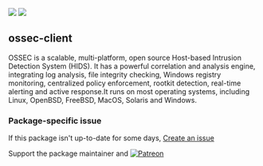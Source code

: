 [![](https://img.shields.io/chocolatey/v/ossec-client?color=green&label=ossec-client)](https://chocolatey.org/packages/ossec-client) [![](https://img.shields.io/chocolatey/dt/ossec-client)](https://chocolatey.org/packages/ossec-client)

## ossec-client
OSSEC is a scalable, multi-platform, open source Host-based Intrusion Detection System (HIDS). 
It has a powerful correlation and analysis engine, integrating log analysis, file integrity 
checking, Windows registry monitoring, centralized policy enforcement, rootkit detection, 
real-time alerting and active response.It runs on most operating systems, including Linux, 
OpenBSD, FreeBSD, MacOS, Solaris and Windows.

### Package-specific issue
If this package isn't up-to-date for some days, [Create an issue](https://github.com/tunisiano187/Chocolatey-packages/issues/new/choose)

Support the package maintainer and [![Patreon](https://cdn.jsdelivr.net/gh/tunisiano187/Chocolatey-packages@d15c4e19c709e7148588d4523ffc6dd3cd3c7e5e/icons/patreon.png)](https://www.patreon.com/bePatron?u=39585820)
